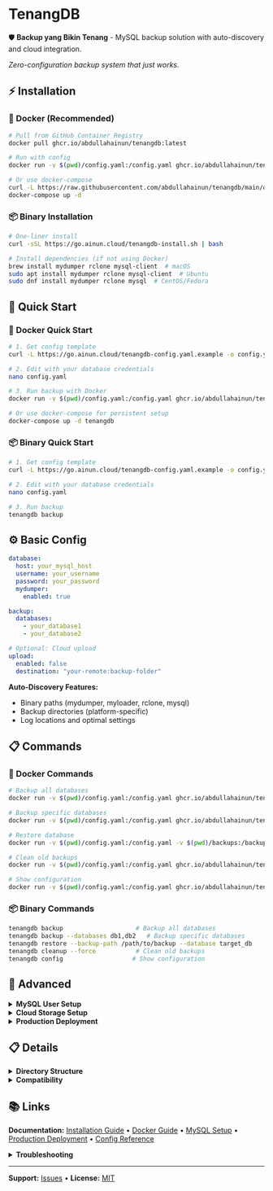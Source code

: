 # TenangDB

🛡️ **Backup yang Bikin Tenang** - MySQL backup solution with auto-discovery and cloud integration.

*Zero-configuration backup system that just works.*

## ⚡ Installation

### 🐳 Docker (Recommended)
```bash
# Pull from GitHub Container Registry
docker pull ghcr.io/abdullahainun/tenangdb:latest

# Run with config
docker run -v $(pwd)/config.yaml:/config.yaml ghcr.io/abdullahainun/tenangdb:latest backup

# Or use docker-compose
curl -L https://raw.githubusercontent.com/abdullahainun/tenangdb/main/docker-compose.yml -o docker-compose.yml
docker-compose up -d
```

### 📦 Binary Installation
```bash
# One-liner install
curl -sSL https://go.ainun.cloud/tenangdb-install.sh | bash

# Install dependencies (if not using Docker)
brew install mydumper rclone mysql-client  # macOS
sudo apt install mydumper rclone mysql-client  # Ubuntu
sudo dnf install mydumper rclone mysql  # CentOS/Fedora
```

## 🚀 Quick Start

### 🐳 Docker Quick Start
```bash
# 1. Get config template
curl -L https://go.ainun.cloud/tenangdb-config.yaml.example -o config.yaml

# 2. Edit with your database credentials
nano config.yaml

# 3. Run backup with Docker
docker run -v $(pwd)/config.yaml:/config.yaml ghcr.io/abdullahainun/tenangdb:latest backup

# Or use docker-compose for persistent setup
docker-compose up -d tenangdb
```

### 📦 Binary Quick Start
```bash
# 1. Get config template
curl -L https://go.ainun.cloud/tenangdb-config.yaml.example -o config.yaml

# 2. Edit with your database credentials
nano config.yaml

# 3. Run backup
tenangdb backup
```

## ⚙️ Basic Config

```yaml
database:
  host: your_mysql_host
  username: your_username
  password: your_password
  mydumper:
    enabled: true

backup:
  databases:
    - your_database1
    - your_database2

# Optional: Cloud upload
upload:
  enabled: false
  destination: "your-remote:backup-folder"
```

**Auto-Discovery Features:**
- Binary paths (mydumper, myloader, rclone, mysql)
- Backup directories (platform-specific)
- Log locations and optimal settings

## 📋 Commands

### 🐳 Docker Commands
```bash
# Backup all databases
docker run -v $(pwd)/config.yaml:/config.yaml ghcr.io/abdullahainun/tenangdb:latest backup

# Backup specific databases
docker run -v $(pwd)/config.yaml:/config.yaml ghcr.io/abdullahainun/tenangdb:latest backup --databases db1,db2

# Restore database
docker run -v $(pwd)/config.yaml:/config.yaml -v $(pwd)/backups:/backups ghcr.io/abdullahainun/tenangdb:latest restore --backup-path /backups/path --database target_db

# Clean old backups
docker run -v $(pwd)/config.yaml:/config.yaml ghcr.io/abdullahainun/tenangdb:latest cleanup --force

# Show configuration
docker run -v $(pwd)/config.yaml:/config.yaml ghcr.io/abdullahainun/tenangdb:latest config
```

### 📦 Binary Commands
```bash
tenangdb backup                    # Backup all databases
tenangdb backup --databases db1,db2   # Backup specific databases
tenangdb restore --backup-path /path/to/backup --database target_db
tenangdb cleanup --force           # Clean old backups
tenangdb config                   # Show configuration
```

## 🔧 Advanced

<details>
<summary><strong>MySQL User Setup</strong></summary>

```sql
-- Create dedicated user
CREATE USER 'tenangdb'@'%' IDENTIFIED BY 'secure_password';
GRANT SELECT, SHOW DATABASES, SHOW VIEW, LOCK TABLES, EVENT, TRIGGER, ROUTINE, RELOAD, REPLICATION CLIENT ON *.* TO 'tenangdb'@'%';
GRANT INSERT, UPDATE, DELETE, CREATE, DROP, ALTER, INDEX, REFERENCES, CREATE TEMPORARY TABLES, CREATE VIEW ON *.* TO 'tenangdb'@'%';
FLUSH PRIVILEGES;
```
</details>

<details>
<summary><strong>Cloud Storage Setup</strong></summary>

```bash
# Configure rclone
rclone config

# Test connection
rclone lsf your-remote:

# Enable in config.yaml
upload:
  enabled: true
  destination: "your-remote:database-backups"
```
</details>

<details>
<summary><strong>Production Deployment</strong></summary>

### 🐳 Docker Production (Recommended)
```bash
# Using docker-compose
wget https://raw.githubusercontent.com/abdullahainun/tenangdb/main/docker-compose.yml
nano docker-compose.yml  # Edit config paths

# Start services
docker-compose up -d

# Monitor logs
docker-compose logs -f tenangdb
```

### 📦 Binary Production
```bash
# Install system-wide
curl -L https://go.ainun.cloud/tenangdb-latest -o tenangdb
sudo mv tenangdb /usr/local/bin/ && sudo chmod +x /usr/local/bin/tenangdb

# Setup config
sudo mkdir -p /etc/tenangdb
curl -L https://go.ainun.cloud/tenangdb-config.yaml.example | sudo tee /etc/tenangdb/config.yaml
sudo nano /etc/tenangdb/config.yaml
```
</details>

## 📋 Details

<details>
<summary><strong>Directory Structure</strong></summary>

```
Backups: ~/Library/Application Support/TenangDB/backups/ (macOS)
         ~/.local/share/tenangdb/backups/ (Linux)

Structure: {backup-dir}/{database}/{YYYY-MM}/{backup-timestamp}/
Cloud:     {destination}/{database}/{YYYY-MM}/{backup-timestamp}/
```
</details>

<details>
<summary><strong>Compatibility</strong></summary>

**mydumper:** v0.9.1+ (Ubuntu 18.04) to v0.19.3+ (macOS Homebrew)  
**MySQL:** 5.7+, 8.0+, MariaDB 10.3+  
**Platforms:** macOS (Intel/Apple Silicon), Linux (Ubuntu/CentOS/Debian/Fedora)
</details>

## 📚 Links

**Documentation:** [Installation Guide](INSTALL.md) • [Docker Guide](DOCKER.md) • [MySQL Setup](MYSQL_USER_SETUP.md) • [Production Deployment](PRODUCTION_DEPLOYMENT.md) • [Config Reference](config.yaml.example)

<details>
<summary><strong>Troubleshooting</strong></summary>

**Binary not found:**
```bash
which tenangdb || curl -sSL https://go.ainun.cloud/tenangdb-install.sh | bash
```

**Dependencies missing:**
```bash
which mydumper myloader rclone mysql
# Install: brew/apt/dnf install mydumper rclone mysql-client
```

**Connection failed:**
```bash
mysql -h your_host -u your_user -p
SHOW GRANTS FOR 'your_user'@'%';
```

**Debug mode:**
```bash
tenangdb backup --log-level debug --dry-run
```
</details>

---

**Support:** [Issues](https://github.com/abdullahainun/tenangdb/issues) • **License:** [MIT](LICENSE)